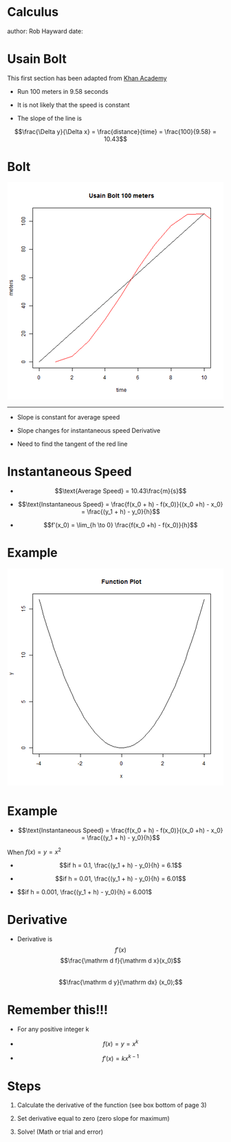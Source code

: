 Calculus
========================================================
author: Rob Hayward
date:  

Usain Bolt
========================================================
This first section has been adapted from [Khan Academy](href{https://www.khanacademy.org/math/calculus/differential-calculus/intro_differential_calc/v/newton-leibniz-and-usain-bolt)

* Run 100 meters in 9.58 seconds

* It is not likely that the speed is constant 

* The slope of the line is 

$$\frac{\Delta y}{\Delta x} = \frac{distance}{time} = \frac{100}{9.58} = 10.43$$ 

Bolt
======================================================
![plot of chunk unnamed-chunk-1](Calculus-figure/unnamed-chunk-1.png) 

*** 
* Slope is constant for average speed

* Slope changes for instantaneous speed
Derivative
 
* Need to find the tangent of the red line

Instantaneous Speed
========================================================
* $$\text{Average Speed} = 10.43\frac{m}{s}$$

* $$\text{Instantaneous Speed} = \frac{f(x_0 + h) - f(x_0)}{(x_0 +h) - x_0} = \frac{(y_1 + h) - y_0}{h}$$ 

* $$f'(x_0) = \lim_{h \to 0} \frac{f(x_0 +h) - f(x_0)}{h}$$

Example
========================================================

![plot of chunk unnamed-chunk-2](Calculus-figure/unnamed-chunk-2.png) 


Example
===============================
* $$\text{Instantaneous Speed} = \frac{f(x_0 + h) - f(x_0)}{(x_0 +h) - x_0} = \frac{(y_1 + h) - y_0}{h}$$ 

When $f(x) = y = x^2$

* $$if h = 0.1, \frac{(y_1 + h) - y_0}{h} = 6.1$$

* $$if h = 0.01, \frac{(y_1 + h) - y_0}{h} = 6.01$$ 

* $$if h = 0.001, \frac{(y_1 + h) - y_0}{h} = 6.001$

Derivative
=======================================
* Derivative is
$$f'(x)$$ 
$$\frac{\mathrm d f}{\mathrm d x}(x_0)$$       
$$\frac{\mathrm d y}{\mathrm dx} (x_0);$$ 

Remember this!!!
==================================================

* For any positive integer k

* $$f(x) = y = x^k$$

* $$f'(x) = kx^{k-1}$$

Steps
=====================================
1.  Calculate the derivative of the function (see box bottom of page 3)

2.  Set derivative equal to zero (zero slope for maximum)

3.  Solve!  (Math or trial and error)

